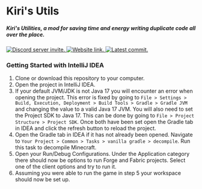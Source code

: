 <h1>Kiri's Utils</h1>
<h5>Kiri's Utilities, a mod for saving time and energy writing duplicate code all over the place.</h5>

<p>
<a href="https://discord.tophatcat.dev">
    <img src="https://img.shields.io/badge/Discord-CattusMods-brightgreen.svg?style=flat&logo=Discord" alt="Discord server invite."/>
</a>

<a href="https://tophatcat.dev/">
    <img src="https://img.shields.io/badge/Website-tophatcat.dev-brightgreen.svg?style=flat" alt="Website link."/>
</a>

<a href="https://github.com/kiris-mods/kiris-utils/commits/dev">
    <img src="https://img.shields.io/github/last-commit/kiris-mods/kiris-utils.svg" alt="Latest commit.">
</a>
</p>

### Getting Started with IntelliJ IDEA

1. Clone or download this repository to your computer.
2. Open the project in IntelliJ IDEA.
3. If your default JVM/JDK is not Java 17 you will encounter an error when opening the project. This error is fixed by going to `File > Settings > Build, Execution, Deployment > Build Tools > Gradle > Gradle JVM`
and changing the value to a valid Java 17 JVM. You will also need to set the Project SDK to Java 17. This can be done by going to `File > Project Structure > Project SDK`.
Once both have been set open the Gradle tab in IDEA and click the refresh button to reload the project. 
4. Open the Gradle tab in IDEA if it has not already been opened. Navigate to `Your Project > Common > Tasks > vanilla gradle > decompile`. Run this task to decompile Minecraft. 
5. Open your Run/Debug Configurations. Under the Application category there should now be options to run Forge and Fabric projects. Select one of the client options and try to run it. 
6. Assuming you were able to run the game in step 5 your workspace should now be set up.
